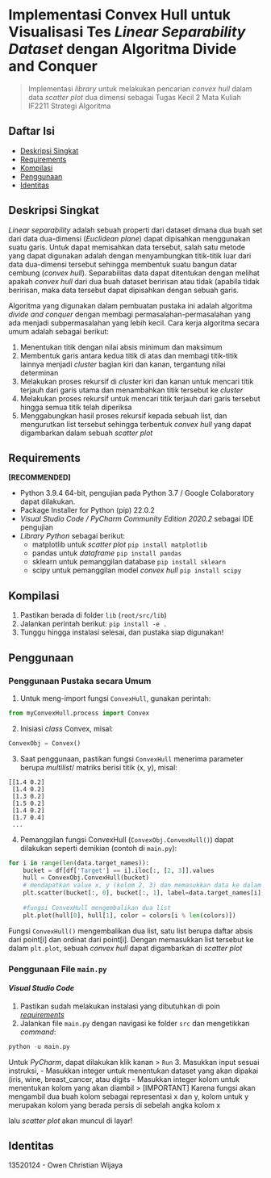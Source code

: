 # Implementasi Convex Hull untuk Visualisasi Tes _Linear Separability Dataset_ dengan Algoritma Divide and Conquer

> Implementasi _library_ untuk melakukan pencarian _convex hull_ dalam data _scatter plot_ dua dimensi
> sebagai Tugas Kecil 2 Mata Kuliah IF2211 Strategi Algoritma

## Daftar Isi
- [Deskripsi Singkat](#deskripsi-singkat)
- [Requirements](#requirements)
- [Kompilasi](#kompilasi)
- [Penggunaan](#penggunaan)
- [Identitas](#identitas)

## Deskripsi Singkat
_Linear separability_ adalah sebuah properti dari dataset dimana dua buah set dari data dua-dimensi (_Euclidean plane_) dapat dipisahkan menggunakan suatu garis. Untuk dapat memisahkan data tersebut, salah satu metode yang dapat digunakan adalah dengan menyambungkan titik-titik luar dari data dua-dimensi tersebut sehingga membentuk suatu bangun datar cembung (_convex hull_). Separabilitas data dapat ditentukan dengan melihat apakah _convex hull_ dari dua buah dataset beririsan atau tidak (apabila tidak beririsan, maka data tersebut dapat dipisahkan dengan sebuah garis.

Algoritma yang digunakan dalam pembuatan pustaka ini adalah algoritma _divide and conquer_ dengan membagi permasalahan-permasalahan yang ada menjadi subpermasalahan yang lebih kecil. Cara kerja algoritma secara umum adalah sebagai berikut:
1. Menentukan titik dengan nilai absis minimum dan maksimum
2. Membentuk garis antara kedua titik di atas dan membagi titik-titik lainnya menjadi _cluster_ bagian kiri dan kanan, tergantung nilai determinan
3. Melakukan proses rekursif di _cluster_ kiri dan kanan untuk mencari titik terjauh dari garis utama dan menambahkan titik tersebut ke _cluster_
4. Melakukan proses rekursif untuk mencari titik terjauh dari garis tersebut hingga semua titik telah diperiksa
5. Menggabungkan hasil proses rekursif kepada sebuah list, dan mengurutkan list tersebut sehingga terbentuk _convex hull_ yang dapat digambarkan dalam sebuah _scatter plot_

## Requirements
**[RECOMMENDED]**
- Python 3.9.4 64-bit, pengujian pada Python 3.7 / Google Colaboratory dapat dilakukan.
- Package Installer for Python (pip) 22.0.2
- _Visual Studio Code / PyCharm Community Edition 2020.2_ sebagai IDE pengujian
- _Library Python_ sebagai berikut:
    - matplotlib untuk _scatter plot_ `pip install matplotlib`
    - pandas untuk _dataframe_ `pip install pandas`
    - sklearn untuk pemanggilan database `pip install sklearn`
    - scipy untuk pemanggilan model _convex hull_ `pip install scipy`

## Kompilasi
1. Pastikan berada di folder `lib` (`root/src/lib`)
2. Jalankan perintah berikut:
```pip install -e .```
3. Tunggu hingga instalasi selesai, dan pustaka siap digunakan!


## Penggunaan

### Penggunaan Pustaka secara Umum
1. Untuk meng-import fungsi `ConvexHull`, gunakan perintah:
```py
from myConvexHull.process import Convex
```
2. Inisiasi _class_ Convex, misal:
```py
ConvexObj = Convex()
```
3. Saat penggunaan, pastikan fungsi `ConvexHull` menerima parameter berupa _multilist_/ matriks berisi titik (x, y), misal:
```
[[1.4 0.2]
 [1.4 0.2]
 [1.3 0.2]
 [1.5 0.2]
 [1.4 0.2]
 [1.7 0.4]
 ...
```
4. Pemanggilan fungsi ConvexHull (`ConvexObj.ConvexHull()`) dapat dilakukan seperti demikian (contoh di `main.py`):
```py
for i in range(len(data.target_names)):
    bucket = df[df['Target'] == i].iloc[:, [2, 3]].values
    hull = ConvexObj.ConvexHull(bucket)
    # mendapatkan value x, y (kolom 2, 3) dan memasukkan data ke dalam fungsi ConvexHull()
    plt.scatter(bucket[:, 0], bucket[:, 1], label=data.target_names[i], color = colors[i % len(colors)])
    
    #fungsi ConvexHull mengembalikan dua list
    plt.plot(hull[0], hull[1], color = colors[i % len(colors)])
```
Fungsi `ConvexHull()` mengembalikan dua list, satu list berupa daftar absis dari point[i] dan ordinat dari point[i]. Dengan memasukkan list tersebut ke dalam `plt.plot`, sebuah _convex hull_ dapat digambarkan di _scatter plot_

### Penggunaan File `main.py`
#### _Visual Studio Code_ 
1. Pastikan sudah melakukan instalasi yang dibutuhkan di poin [_requirements_](#requirements)
2. Jalankan file `main.py` dengan navigasi ke folder `src` dan mengetikkan _command_:
```py
python -u main.py
```
Untuk _PyCharm_, dapat dilakukan klik kanan > `Run`
3. Masukkan input sesuai instruksi, 
    - Masukkan integer untuk menentukan dataset yang akan dipakai (iris, wine, breast_cancer, atau digits
    -   Masukkan integer kolom untuk menentukan kolom yang akan diambil
    > [IMPORTANT] Karena fungsi akan mengambil dua buah kolom sebagai representasi x dan y, kolom untuk y merupakan kolom yang berada persis di sebelah angka kolom x

lalu _scatter plot_ akan muncul di layar!


## Identitas
13520124 - Owen Christian Wijaya
